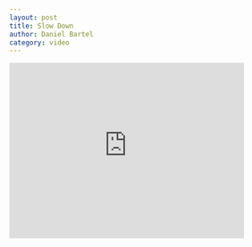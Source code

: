 ```yaml
---
layout: post
title: Slow Down
author: Daniel Bartel
category: video
---
```


<div class="youtube-video">
  <iframe width="420" height="315" src="https://www.youtube.com/embed/Z9qF-NiH9Lo" frameborder="0" allowfullscreen></iframe>
</div>

